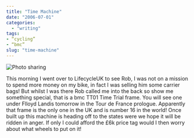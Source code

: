 ```yaml
---
title: "Time Machine"
date: "2006-07-01"
categories:
  - "writing"
tags:
- “cycling”
- “bmc”
slug: "time-machine"
---
```


![Photo sharing][image-1]

This morning I went over to LifecycleUK to see Rob, I was not on a mission to spend more money on my bike, in fact I was selling him some carrier bags! But whilst I was there Rob called me into the back so show me something special, that is a bmc TT01 Time Trial frame. You will see one under Flloyd Landis tomorrow in the Tour de France prologue. Apparently that frame is the only one in the UK and is number 16 in the world! Once built up this machine is heading off to the states were we hope it will be ridden in anger. If only I could afford the £6k price tag would I then worry about what wheels to put on it!

[image-1]:	/images/179805330.jpg